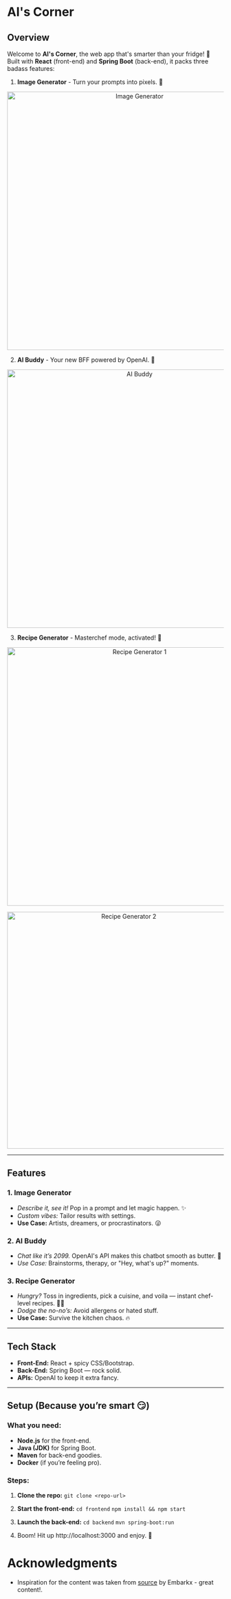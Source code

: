 # **AI's Corner**

## **Overview**

Welcome to **AI's Corner**, the web app that's smarter than your fridge! 🧠 Built with **React** (front-end) and **Spring Boot** (back-end), it packs three badass features:

1. **Image Generator** - Turn your prompts into pixels. 🎨
<p align="center">
  <img src="https://github.com/user-attachments/assets/bdb006a1-9783-4e75-aa51-75cf927d489d" alt="Image Generator" width="600"/>
</p> 

2. **AI Buddy** - Your new BFF powered by OpenAI. 🤖
<p align="center">
  <img src="https://github.com/user-attachments/assets/1fa066e9-e586-412b-a524-42c8fe974f48" alt="AI Buddy" width="600"/>
</p>

3. **Recipe Generator** - Masterchef mode, activated! 🍳
<p align="center">
  <img src="https://github.com/user-attachments/assets/3309b3bc-3bec-4c39-baf9-b34f55335b83" alt="Recipe Generator 1" width="600"/>
</p>

<p align="center">
  <img src="https://github.com/user-attachments/assets/c12c59f8-42b6-477f-8349-4f8d278864fe" alt="Recipe Generator 2" width="550"/>
</p>

---

## **Features**

### **1. Image Generator**

- *Describe it, see it!* Pop in a prompt and let magic happen. ✨
- *Custom vibes:* Tailor results with settings.
- **Use Case:** Artists, dreamers, or procrastinators. 😜

### **2. AI Buddy**

- *Chat like it’s 2099.* OpenAI's API makes this chatbot smooth as butter. 🧈
- *Use Case:* Brainstorms, therapy, or "Hey, what's up?" moments.

### **3. Recipe Generator**

- *Hungry?* Toss in ingredients, pick a cuisine, and voila — instant chef-level recipes. 👩‍🍳
- *Dodge the no-no’s:* Avoid allergens or hated stuff.
- **Use Case:** Survive the kitchen chaos. 🔥

---

## **Tech Stack**

- **Front-End:** React + spicy CSS/Bootstrap.
- **Back-End:** Spring Boot — rock solid.
- **APIs:** OpenAI to keep it extra fancy.

---

## **Setup (Because you’re smart 😏)**

### **What you need:**

- **Node.js** for the front-end.
- **Java (JDK)** for Spring Boot.
- **Maven** for back-end goodies.
- **Docker** (if you’re feeling pro).

### **Steps:**

1. **Clone the repo:**
   ```git clone <repo-url>```
   
3. **Start the front-end:**
   ```cd frontend```
  ```npm install && npm start```
  
3. **Launch the back-end:**
   ```cd backend```
```mvn spring-boot:run```

4. Boom! Hit up http://localhost:3000 and enjoy. 🚀

# Acknowledgments
- Inspiration for the content was taken from [source](https://www.youtube.com/watch?v=SDZk34mh7wM) by Embarkx - great content!.
